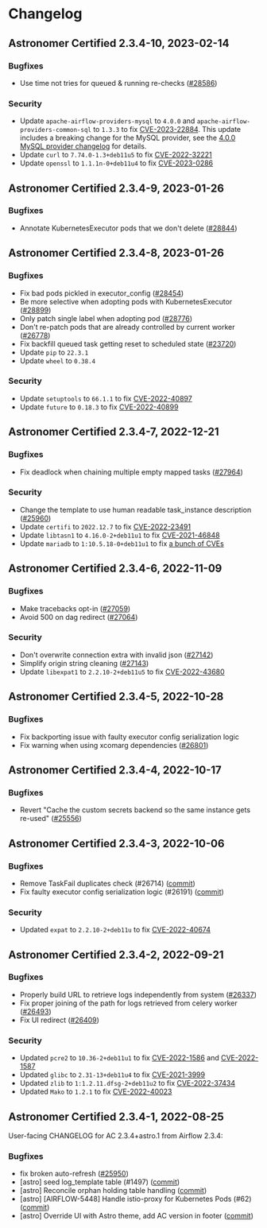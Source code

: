 # Changelog

Astronomer Certified 2.3.4-10, 2023-02-14
-----------------------------------------

### Bugfixes

- Use time not tries for queued & running re-checks ([#28586](https://github.com/apache/airflow/pull/28586))

### Security

- Update `apache-airflow-providers-mysql` to `4.0.0` and `apache-airflow-providers-common-sql` to `1.3.3` to fix [CVE-2023-22884](https://avd.aquasec.com/nvd/2022/cve-2023-22884/). This update includes a breaking change for the MySQL provider, see the [4.0.0 MySQL provider changelog](https://airflow.apache.org/docs/apache-airflow-providers-mysql/4.0.0/index.html#changelog) for details.
- Update `curl` to `7.74.0-1.3+deb11u5` to fix [CVE-2022-32221](https://avd.aquasec.com/nvd/cve-2022-32221)
- Update `openssl` to `1.1.1n-0+deb11u4` to fix [CVE-2023-0286](https://avd.aquasec.com/nvd/cve-2023-0286)

Astronomer Certified 2.3.4-9, 2023-01-26
----------------------------------------

### Bugfixes

- Annotate KubernetesExecutor pods that we don't delete ([#28844](https://github.com/apache/airflow/pull/28844))

Astronomer Certified 2.3.4-8, 2023-01-26
----------------------------------------

### Bugfixes

- Fix bad pods pickled in executor_config ([#28454](https://github.com/apache/airflow/pull/28454))
- Be more selective when adopting pods with KubernetesExecutor ([#28899](https://github.com/apache/airflow/pull/28899))
- Only patch single label when adopting pod ([#28776](https://github.com/apache/airflow/pull/28776))
- Don't re-patch pods that are already controlled by current worker ([#26778](https://github.com/apache/airflow/pull/26778))
- Fix  backfill  queued  task getting reset to scheduled state ([#23720](https://github.com/apache/airflow/pull/23720))
- Update `pip` to `22.3.1`
- Update `wheel` to `0.38.4`

### Security

- Update `setuptools` to `66.1.1` to fix [CVE-2022-40897](https://avd.aquasec.com/nvd/cve-2022-40897)
- Update `future` to `0.18.3` to fix [CVE-2022-40899](https://avd.aquasec.com/nvd/cve-2022-40899)

Astronomer Certified 2.3.4-7, 2022-12-21
----------------------------------------

### Bugfixes

- Fix deadlock when chaining multiple empty mapped tasks ([#27964](https://github.com/apache/airflow/pull/27964))

### Security

- Change the template to use human readable task_instance description ([#25960](https://github.com/apache/airflow/pull/25960))
- Update `certifi` to `2022.12.7` to fix [CVE-2022-23491](https://avd.aquasec.com/nvd/2022/cve-2022-23491/)
- Update `libtasn1` to `4.16.0-2+deb11u1` to fix [CVE-2021-46848](https://avd.aquasec.com/nvd/2022/cve-2021-46848/)
- Update `mariadb` to `1:10.5.18-0+deb11u1` to fix [a bunch of CVEs](https://bugs.debian.org/cgi-bin/bugreport.cgi?bug=1024054#37)

Astronomer Certified 2.3.4-6, 2022-11-09
----------------------------------------

### Bugfixes

- Make tracebacks opt-in ([#27059](https://github.com/apache/airflow/pull/27059))
- Avoid 500 on dag redirect ([#27064](https://github.com/apache/airflow/pull/27064))

### Security

- Don't overwrite connection extra with invalid json ([#27142](https://github.com/apache/airflow/pull/27142))
- Simplify origin string cleaning ([#27143](https://github.com/apache/airflow/pull/27143))
- Update `libexpat1` to `2.2.10-2+deb11u5` to fix [CVE-2022-43680](https://avd.aquasec.com/nvd/2022/cve-2022-43680/)

Astronomer Certified 2.3.4-5, 2022-10-28
----------------------------------------

### Bugfixes

- Fix backporting issue with faulty executor config serialization logic
- Fix warning when using xcomarg dependencies ([#26801](https://github.com/apache/airflow/pull/26801))

Astronomer Certified 2.3.4-4, 2022-10-17
----------------------------------------

### Bugfixes

- Revert "Cache the custom secrets backend so the same instance gets re-used" ([#25556](https://github.com/apache/airflow/pull/25556))

Astronomer Certified 2.3.4-3, 2022-10-06
----------------------------------------

### Bugfixes

- Remove TaskFail duplicates check (#26714) ([commit](https://github.com/astronomer/airflow/commit/b94db52c3497e04747e63fce85dc08dd7f4657fc))
- Fix faulty executor config serialization logic (#26191) ([commit](https://github.com/astronomer/airflow/commit/6831e7824e11c43061d200f55f2e013382d61f46))

### Security

- Updated `expat` to `2.2.10-2+deb11u` to fix [CVE-2022-40674](https://avd.aquasec.com/nvd/cve-2022-40674)

Astronomer Certified 2.3.4-2, 2022-09-21
----------------------------------------

### Bugfixes

- Properly build URL to retrieve logs independently from system ([#26337](https://github.com/apache/airflow/pull/26337))
- Fix proper joining of the path for logs retrieved from celery worker ([#26493](https://github.com/apache/airflow/pull/26493))
- Fix UI redirect ([#26409](https://github.com/apache/airflow/pull/26409))

### Security

- Updated `pcre2` to `10.36-2+deb11u1` to fix [CVE-2022-1586](https://avd.aquasec.com/nvd/cve-2022-1586) and [CVE-2022-1587](https://avd.aquasec.com/nvd/cve-2022-1587)
- Updated `glibc` to `2.31-13+deb11u4` to fix [CVE-2021-3999](https://avd.aquasec.com/nvd/cve-2021-3999)
- Updated `zlib` to `1:1.2.11.dfsg-2+deb11u2` to fix [CVE-2022-37434](https://avd.aquasec.com/nvd/cve-2022-37434)
- Updated `Mako` to `1.2.1` to fix [CVE-2022-40023](https://avd.aquasec.com/nvd/cve-2022-40023)

Astronomer Certified 2.3.4-1, 2022-08-25
----------------------------------------

User-facing CHANGELOG for AC 2.3.4+astro.1 from Airflow 2.3.4:

### Bugfixes

- fix broken auto-refresh ([#25950](http://github.com/astronomer/airflow/pull/25950))
- [astro] seed log_template table (#1497) ([commit](https://github.com/astronomer/airflow/commit/7587d608ae52eb1d593637a081d4bbe18b774c74))
- [astro] Reconcile orphan holding table handling ([commit](https://github.com/astronomer/airflow/commit/110a5cedfb9a59d2141e5ec56feaaff193ff03b8))
- [astro] [AIRFLOW-5448] Handle istio-proxy for Kubernetes Pods (#62) ([commit](https://github.com/astronomer/airflow/commit/7a2127cff859b96febe304cd715c460f060b371a))
- [astro] Override UI with Astro theme, add AC version in footer ([commit](https://github.com/astronomer/airflow/commit/dcc7c87cd01f4c385dad3b1e2bdbc7a1cb47b6a7))
